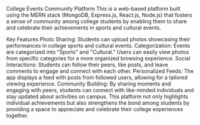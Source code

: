 College Events Community Platform
This is a web-based platform built using the MERN stack (MongoDB, Express.js, React.js, Node.js) that fosters a sense of community among college students by enabling them to share and celebrate their achievements in sports and cultural events.

Key Features
Photo Sharing: Students can upload photos showcasing their performances in college sports and cultural events.
Categorization: Events are categorized into "Sports" and "Cultural." Users can easily view photos from specific categories for a more organized browsing experience.
Social Interactions: Students can follow their peers, like posts, and leave comments to engage and connect with each other.
Personalized Feeds: The app displays a feed with posts from followed users, allowing for a tailored viewing experience.
Community Building: By sharing moments and engaging with peers, students can connect with like-minded individuals and stay updated about activities on campus.
This platform not only highlights individual achievements but also strengthens the bond among students by providing a space to appreciate and celebrate their college experiences together.
